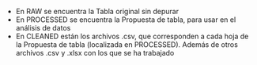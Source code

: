 - En RAW se encuentra la Tabla original sin depurar
- En PROCESSED se encuentra la Propuesta de tabla, para usar en el análisis de datos
- En CLEANED están los archivos .csv, que corresponden a cada hoja de la Propuesta de tabla (localizada en PROCESSED). Además de otros archivos .csv y .xlsx con los que se ha trabajado